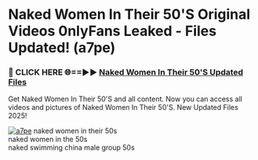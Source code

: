 # Naked Women In Their 50'S Original Videos 0nlyFans Leaked - Files Updated! (a7pe)

<h3>🔴 CLICK HERE 🌐==►► <a href="https://tinyurl.com/up5wt9bj" rel="nofollow">Naked Women In Their 50'S Updated Files</a></h3>

Get Naked Women In Their 50'S and all content. Now you can access all videos and pictures of Naked Women In Their 50'S. New Updated Files 2025!

[![a7pe](https://i.imgur.com/ABiUzMV.gif)](https://tinyurl.com/up5wt9bj)
naked women in their 50s<br>
naked women in the 50s<br>
naked swimming china male group 50s